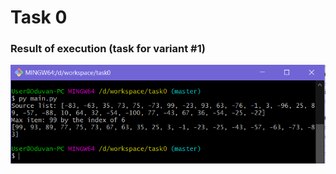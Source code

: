 # Task 0

### Result of execution (task for variant #1)
![exec](https://github.com/0du1/task0/blob/master/task0/img/exec.png)

